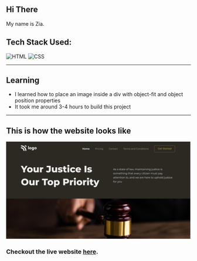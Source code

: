 ## Hi There 
My name is Zia.

## Tech Stack Used:

![HTML](https://img.shields.io/badge/html-3670A0?style=for-the-badge&logo=html5&logoColor=white)
![CSS](https://img.shields.io/badge/CSS-%234ea94b.svg?style=for-the-badge&logo=css3&logoColor=white)

---

## Learning

-   I learned how to place an image inside a div with object-fit and object position properties
- It took me around 3-4 hours to build this project
---

## This is how the website looks like

![Desktop](3.png)

### Checkout the live website [here](https://lawyer-website-zia.netlify.app/).